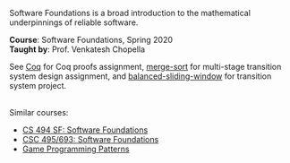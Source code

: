 Software Foundations is a broad introduction to the mathematical
underpinnings of reliable software.

**Course**: Software Foundations, Spring 2020<br>
**Taught by**: Prof. Venkatesh Chopella

See [Coq] for Coq proofs assignment,
[merge-sort] for multi-stage transition system design assignment,
and [balanced-sliding-window] for transition system project.
<br>
<br>

Similar courses:
- [CS 494 SF: Software Foundations](https://www.cs.uic.edu/~mansky/teaching/cs494sf/sp19/schedule.html)
- [CSC 495/693: Software Foundations](https://www.uncg.edu/cmp/faculty/srtate/495.f16/index.php)
- [Game Programming Patterns](https://gameprogrammingpatterns.com/contents.html)

[Coq]: Assignments/Coq
[merge-sort]: https://github.com/htmlf/merge-sort
[balanced-sliding-window]: https://github.com/htmlf/balanced-sliding-window
